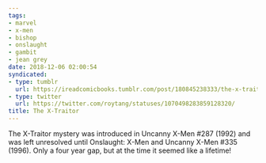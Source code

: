 ```yaml
---
tags:
- marvel
- x-men
- bishop
- onslaught
- gambit
- jean grey
date: 2018-12-06 02:00:54
syndicated:
- type: tumblr
  url: https://ireadcomicbooks.tumblr.com/post/180845238333/the-x-traitor-mystery-was-introduced-in-uncanny
- type: twitter
  url: https://twitter.com/roytang/statuses/1070498283859128320/
title: The X-Traitor
---
```


The X-Traitor mystery was introduced in Uncanny X-Men #287 (1992) and was left unresolved until Onslaught: X-Men and Uncanny X-Men #335 (1996). Only a four year gap, but at the time it seemed like a lifetime!